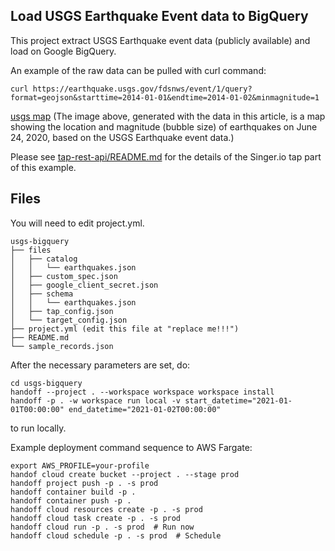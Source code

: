 ## Load USGS Earthquake Event data to BigQuery

This project extract USGS Earthquake event data (publicly available) and
load on Google BigQuery.

An example of the raw data can be pulled with curl command:
```
curl https://earthquake.usgs.gov/fdsnws/event/1/query?format=geojson&starttime=2014-01-01&endtime=2014-01-02&minmagnitude=1
```

[usgs map](https://articles.anelen.co/images/earthquakes.png)
(The image above, generated with the data in this article, is a map showing the location and magnitude (bubble size) of earthquakes on June 24, 2020, based on the USGS Earthquake event data.)

Please see [tap-rest-api/README.md](https://github.com/anelendata/tap-rest-api)
for the details of the Singer.io tap part of this example.

## Files

You will need to edit project.yml.
```
usgs-bigquery
├── files
│   ├── catalog
│   │   └── earthquakes.json
│   ├── custom_spec.json
│   ├── google_client_secret.json
│   ├── schema
│   │   └── earthquakes.json
│   ├── tap_config.json
│   └── target_config.json
├── project.yml (edit this file at "replace me!!!")
├── README.md
└── sample_records.json
```

After the necessary parameters are set, do:

```
cd usgs-bigquery 
handoff --project . --workspace workspace workspace install
handoff -p . -w workspace run local -v start_datetime="2021-01-01T00:00:00" end_datetime="2021-01-02T00:00:00"
```

to run locally.

Example deployment command sequence to AWS Fargate:

```
export AWS_PROFILE=your-profile
handof cloud create bucket --project . --stage prod
handoff project push -p . -s prod
handoff container build -p .
handoff container push -p .
handoff cloud resources create -p . -s prod
handoff cloud task create -p . -s prod
handoff cloud run -p . -s prod  # Run now
handoff cloud schedule -p . -s prod  # Schedule
```

